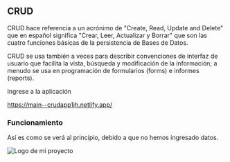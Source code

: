 ## CRUD

CRUD hace referencia a un acrónimo de "Create, Read, Update and Delete" que en español significa "Crear, Leer, Actualizar y Borrar" que son las cuatro funciones básicas de la persistencia de Bases de Datos.

CRUD se usa también a veces para describir convenciones de interfaz de usuario que facilita la vista, búsqueda y modificación de la información; a menudo se usa en programación de formularios (forms) e informes (reports).

Ingrese a la aplicación

https://main--crudapp1jh.netlify.app/

### Funcionamiento


Así es como se verá al principio, debido a que no hemos ingresado datos.


![Logo de mi proyecto]([https://github.com/tu-usuario/tu-repositorio/raw/main/images/logo.png](https://github.com/jhonnatanch/CRUD_APP/blob/main/CapturaCRUDAPP.JPG))





